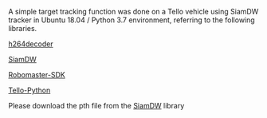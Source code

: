 A simple target tracking function was done on a Tello vehicle using SiamDW tracker in Ubuntu 18.04 / Python 3.7 environment, referring to the following libraries.


[h264decoder](https://github.com/DaWelter/h264decoder)

[SiamDW](https://github.com/researchmm/SiamDW)

[Robomaster-SDK](https://github.com/dji-sdk/RoboMaster-SDK)

[Tello-Python](https://github.com/dji-sdk/Tello-Python)

Please download the pth file from the [SiamDW](https://github.com/researchmm/SiamDW) library

